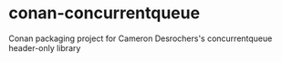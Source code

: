 # conan-concurrentqueue

Conan packaging project for Cameron Desrochers's concurrentqueue header-only library